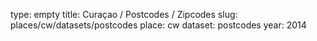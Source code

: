 type: empty
title: Curaçao / Postcodes / Zipcodes
slug: places/cw/datasets/postcodes
place: cw
dataset: postcodes
year: 2014
